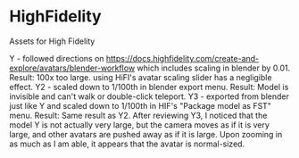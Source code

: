 # HighFidelity
Assets for High Fidelity

Y - followed directions on https://docs.highfidelity.com/create-and-explore/avatars/blender-workflow which includes scaling in blender by 0.01.
     Result: 100x too large. using HiFI's avatar scaling slider has a negligible effect.
Y2 - scaled down to 1/100th in blender export menu.
     Result: Model is invisible and can't walk or double-click teleport.
Y3 - exported from blender just like Y and scaled down to 1/100th in HIF's "Package model as FST" menu.
     Result: Same result as Y2.
After reviewing Y3, I noticed that the model Y is not actually very large, but the camera moves as if it is very large, and other avatars are pushed away as if it is large.  Upon zooming in as much as I am able, it appears that the avatar is normal-sized.
